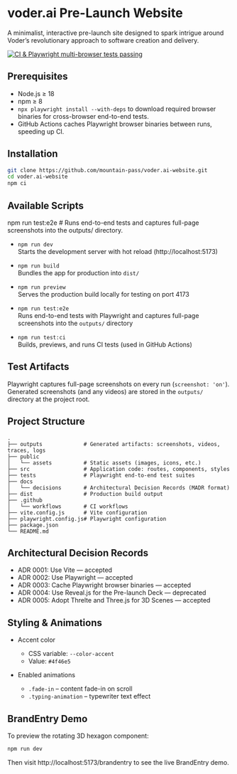 # voder.ai Pre-Launch Website

A minimalist, interactive pre-launch site designed to spark intrigue around Voder’s revolutionary approach to software creation and delivery.

[![CI & Playwright multi-browser tests passing](https://github.com/mountain-pass/voder.ai-website/actions/workflows/ci.yml/badge.svg?branch=main)](https://github.com/mountain-pass/voder.ai-website/actions)

## Prerequisites

- Node.js ≥ 18  
- npm ≥ 8  
- `npx playwright install --with-deps` to download required browser binaries for cross-browser end-to-end tests.  
- GitHub Actions caches Playwright browser binaries between runs, speeding up CI.

## Installation

```bash
git clone https://github.com/mountain-pass/voder.ai-website.git
cd voder.ai-website
npm ci
```

## Available Scripts

npm run test:e2e    # Runs end-to-end tests and captures full-page screenshots into the outputs/ directory.

- `npm run dev`  
  Starts the development server with hot reload (http://localhost:5173)

- `npm run build`  
  Bundles the app for production into `dist/`

- `npm run preview`  
  Serves the production build locally for testing on port 4173

- `npm run test:e2e`  
  Runs end-to-end tests with Playwright and captures full-page screenshots into the `outputs/` directory

- `npm run test:ci`  
  Builds, previews, and runs CI tests (used in GitHub Actions)

## Test Artifacts

Playwright captures full-page screenshots on every run (`screenshot: 'on'`).  
Generated screenshots (and any videos) are stored in the `outputs/` directory at the project root.

## Project Structure

```
.
├── outputs             # Generated artifacts: screenshots, videos, traces, logs
├── public
│   └── assets          # Static assets (images, icons, etc.)
├── src                 # Application code: routes, components, styles
├── tests               # Playwright end-to-end test suites
├── docs
│   └── decisions       # Architectural Decision Records (MADR format)
├── dist                # Production build output
├── .github
│   └── workflows       # CI workflows
├── vite.config.js      # Vite configuration
├── playwright.config.js# Playwright configuration
├── package.json
└── README.md
```

## Architectural Decision Records

- ADR 0001: Use Vite — accepted  
- ADR 0002: Use Playwright — accepted  
- ADR 0003: Cache Playwright browser binaries — accepted  
- ADR 0004: Use Reveal.js for the Pre-launch Deck — deprecated  
- ADR 0005: Adopt Threlte and Three.js for 3D Scenes — accepted  

## Styling & Animations

- Accent color  
  - CSS variable: `--color-accent`  
  - Value: `#4f46e5`

- Enabled animations  
  - `.fade-in` – content fade-in on scroll  
  - `.typing-animation` – typewriter text effect

## BrandEntry Demo

To preview the rotating 3D hexagon component:

```bash
npm run dev
```

Then visit http://localhost:5173/brandentry to see the live BrandEntry demo.